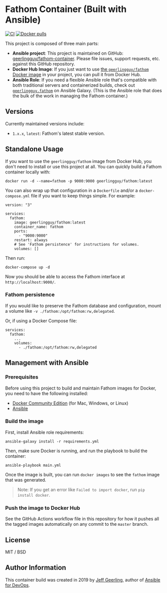 # Fathom Container (Built with Ansible)

[![CI](https://github.com/geerlingguy/fathom-container/actions/workflows/build.yml/badge.svg)](https://github.com/geerlingguy/fathom-container/actions/workflows/build.yml) [![Docker pulls](https://img.shields.io/docker/pulls/geerlingguy/fathom)](https://hub.docker.com/r/geerlingguy/fathom/)

This project is composed of three main parts:

  - **Ansible project**: This project is maintained on GitHub: [geerlingguy/fathom-container](https://github.com/geerlingguy/fathom-container). Please file issues, support requests, etc. against this GitHub repository.
  - **Docker Hub Image**: If you just want to use [the `geerlingguy/fathom` Docker image](https://hub.docker.com/r/geerlingguy/fathom/) in your project, you can pull it from Docker Hub.
  - **Ansible Role**: If you need a flexible Ansible role that's compatible with both traditional servers and containerized builds, check out [`geerlingguy.fathom`](https://galaxy.ansible.com/geerlingguy/fathom/) on Ansible Galaxy. (This is the Ansible role that does the bulk of the work in managing the Fathom container.)

## Versions

Currently maintained versions include:

  - `1.x.x`, `latest`: Fathom's latest stable version.

## Standalone Usage

If you want to use the `geerlingguy/fathom` image from Docker Hub, you don't need to install or use this project at all. You can quickly build a Fathom container locally with:

    docker run -d --name=fathom -p 9000:9000 geerlingguy/fathom:latest

You can also wrap up that configuration in a `Dockerfile` and/or a `docker-compose.yml` file if you want to keep things simple. For example:

    version: "3"
    
    services:
      fathom:
        image: geerlingguy/fathom:latest
        container_name: fathom
        ports:
          - "9000:9000"
        restart: always
        # See 'Fathom persistence' for instructions for volumes.
        volumes: []

Then run:

    docker-compose up -d

Now you should be able to access the Fathom interface at `http://localhost:9000/`.

### Fathom persistence

If you would like to preserve the Fathom database and configuration, mount a volume like `-v ./fathom:/opt/fathom:rw,delegated`.

Or, if using a Docker Compose file:

    services:
      fathom:
        ...
        volumes:
          - ./fathom:/opt/fathom:rw,delegated

## Management with Ansible

### Prerequisites

Before using this project to build and maintain Fathom images for Docker, you need to have the following installed:

  - [Docker Community Edition](https://docs.docker.com/engine/installation/) (for Mac, Windows, or Linux)
  - [Ansible](http://docs.ansible.com/ansible/latest/installation_guide/intro_installation.html)

### Build the image

First, install Ansible role requirements:

    ansible-galaxy install -r requirements.yml

Then, make sure Docker is running, and run the playbook to build the container:

    ansible-playbook main.yml

Once the image is built, you can run `docker images` to see the `fathom` image that was generated.

> Note: If you get an error like `Failed to import docker`, run `pip install docker`.

### Push the image to Docker Hub

See the GitHub Actions workflow file in this repository for how it pushes all the tagged images automatically on any commit to the `master` branch.

## License

MIT / BSD

## Author Information

This container build was created in 2019 by [Jeff Geerling](https://www.jeffgeerling.com/), author of [Ansible for DevOps](https://www.ansiblefordevops.com/).
